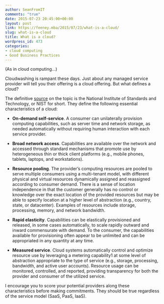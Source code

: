 ```yaml
---
author: SeanFromIT
comments: "true"
date: 2015-07-23 20:45:00+00:00
layout: post
link: https://feeney.mba/2015/07/23/what-is-a-cloud/
slug: what-is-a-cloud
title: What is a cloud?
wordpress_id: 473
categories:
- cloud computing
- Good Business Practices
---
```


(As in cloud computing...)

Cloudwashing is rampant these days. Just about any managed service provider will tell you their offering is a cloud offering. But what defines a cloud?

The definitive [source](http://csrc.nist.gov/publications/nistpubs/800-145/SP800-145.pdf) on the topic is the National Institute of Standards and Technology, or NIST for short. They define the following essential characteristics of a cloud:



	
  * **On-demand self-service**. A consumer can unilaterally provision computing capabilities, such as server time and network storage, as needed automatically without requiring human interaction with each service provider.

	
  * **Broad network access**. Capabilities are available over the network and accessed through standard mechanisms that promote use by heterogeneous thin or thick client platforms (e.g., mobile phones, tablets, laptops, and workstations).

	
  * **Resource pooling**. The provider’s computing resources are pooled to serve multiple consumers using a multi-tenant model, with different physical and virtual resources dynamically assigned and reassigned according to consumer demand. There is a sense of location independence in that the customer generally has no control or knowledge over the exact location of the provided resources but may be able to specify location at a higher level of abstraction (e.g., country, state, or datacenter). Examples of resources include storage, processing, memory, and network bandwidth.

	
  * **Rapid elasticity**. Capabilities can be elastically provisioned and released, in some cases automatically, to scale rapidly outward and inward commensurate with demand. To the consumer, the capabilities available for provisioning often appear to be unlimited and can be appropriated in any quantity at any time.

	
  * **Measured service**. Cloud systems automatically control and optimize resource use by leveraging a metering capability1 at some level of abstraction appropriate to the type of service (e.g., storage, processing, bandwidth, and active user accounts). Resource usage can be monitored, controlled, and reported, providing transparency for both the provider and consumer of the utilized service.


I encourage you to score your potential providers along these characteristics before making commitments. They should be true regardless of the service model (SaaS, PaaS, IaaS).
